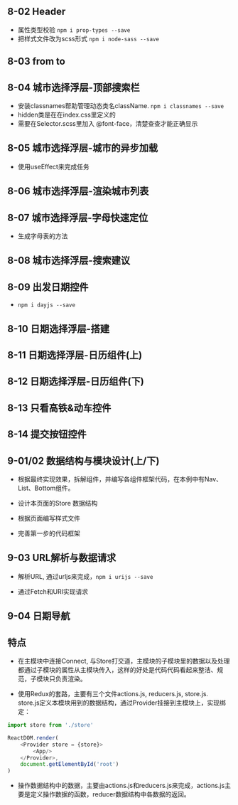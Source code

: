 
## 8-02 Header

- 属性类型校验 `npm i prop-types --save`
- 把样式文件改为scss形式 `npm i node-sass --save`

## 8-03 from to

## 8-04 城市选择浮层-顶部搜索栏
- 安装classnames帮助管理动态类名className. `npm i classnames --save`
- hidden类是在在index.css里定义的
- 需要在Selector.scss里加入 @font-face，清楚查查才能正确显示

## 8-05 城市选择浮层-城市的异步加载
- 使用useEffect来完成任务

## 8-06 城市选择浮层-渲染城市列表

## 8-07 城市选择浮层-字母快速定位

- 生成字母表的方法

## 8-08 城市选择浮层-搜索建议

## 8-09 出发日期控件

- `npm i dayjs --save`

## 8-10 日期选择浮层-搭建

## 8-11 日期选择浮层-日历组件(上)

## 8-12 日期选择浮层-日历组件(下)

## 8-13 只看高铁&动车控件

## 8-14 提交按钮控件

## 9-01/02 数据结构与模块设计(上/下)

- 根据最终实现效果，拆解组件，并编写各组件框架代码，在本例中有Nav、List、Bottom组件。

- 设计本页面的Store 数据结构

- 根据页面编写样式文件

- 完善第一步的代码框架

## 9-03 URL解析与数据请求

- 解析URL, 通过urljs来完成，`npm i urijs --save`

- 通过Fetch和URI实现请求

## 9-04 日期导航

## 特点

- 在主模块中连接Connect, 与Store打交道，主模块的子模块里的数据以及处理都通过子模块的属性从主模块传入，这样的好处是代码代码看起来整洁、规范，子模块只负责渲染。

- 使用Redux的套路，主要有三个文件actions.js, reducers.js, store.js. store.js定义本模块用到的数据结构，通过Provider挂接到主模块上，实现绑定：

```javascript
import store from './store'

ReactDOM.render(
    <Provider store = {store}>
        <App/>
    </Provider>,
    document.getElementById('root')
)
```

- 操作数据结构中的数据，主要由actions.js和reducers.js来完成，actions.js主要是定义操作数据的函数，reducer数据结构中各数据的返回。
